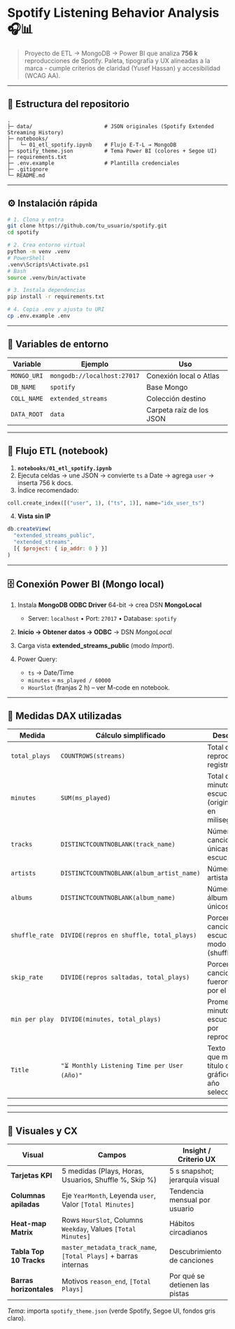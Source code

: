 # Spotify Listening Behavior Analysis 🎧📊

> Proyecto de ETL → MongoDB → Power BI que analiza **756 k** reproducciones de Spotify.
> Paleta, tipografía y UX alineadas a la marca - cumple criterios de claridad (Yusef Hassan) y accesibilidad (WCAG AA).

---

## 📂 Estructura del repositorio

```
.
├─ data/                       # JSON originales (Spotify Extended Streaming History)
├─ notebooks/
│   └─ 01_etl_spotify.ipynb    # Flujo E-T-L → MongoDB
├─ spotify_theme.json          # Tema Power BI (colores + Segoe UI)
├─ requirements.txt
├─ .env.example                # Plantilla credenciales
├─ .gitignore
└─ README.md
```

---

## ⚙️ Instalación rápida

```bash
# 1. Clona y entra
git clone https://github.com/tu_usuario/spotify.git
cd spotify

# 2. Crea entorno virtual
python -m venv .venv
# PowerShell
.venv\Scripts\Activate.ps1
# Bash
source .venv/bin/activate

# 3. Instala dependencias
pip install -r requirements.txt

# 4. Copia .env y ajusta tu URI
cp .env.example .env
```

---

## 🔑 Variables de entorno

| Variable    | Ejemplo                     | Uso                      |
| ----------- | --------------------------- | ------------------------ |
| `MONGO_URI` | `mongodb://localhost:27017` | Conexión local o Atlas   |
| `DB_NAME`   | `spotify`                   | Base Mongo               |
| `COLL_NAME` | `extended_streams`          | Colección destino        |
| `DATA_ROOT` | `data`                      | Carpeta raíz de los JSON |

---

## 🔄 Flujo ETL (notebook)

1. **`notebooks/01_etl_spotify.ipynb`**
2. Ejecuta celdas → une JSON → convierte `ts` a Date → agrega `user` → inserta 756 k docs.
3. Índice recomendado:

```python
coll.create_index([("user", 1), ("ts", 1)], name="idx_user_ts")
```

4. **Vista sin IP**

```javascript
db.createView(
  "extended_streams_public",
  "extended_streams",
  [{ $project: { ip_addr: 0 } }]
)
```

---

## 🗄️ Conexión Power BI (Mongo local)

1. Instala **MongoDB ODBC Driver** 64-bit → crea DSN **MongoLocal**

   * Server: `localhost` • Port: `27017` • Database: `spotify`
2. **Inicio → Obtener datos → ODBC** → DSN *MongoLocal*
3. Carga vista **extended\_streams\_public** (modo *Import*).
4. Power Query:

   * `ts` → Date/Time
   * `minutes` = `ms_played / 60000`
   * `HourSlot` (franjas 2 h) – ver M-code en notebook.


---

## 📐 Medidas DAX utilizadas

| Medida         | Cálculo simplificado                        | Descripción                                                               |
| -------------- | ------------------------------------------- | ------------------------------------------------------------------------- |
| `total_plays`  | `COUNTROWS(streams)`                        | Total de reproducciones registradas.                                      |
| `minutes`      | `SUM(ms_played)`                            | Total de minutos escuchados (originalmente en milisegundos).              |
| `tracks`       | `DISTINCTCOUNTNOBLANK(track_name)`          | Número de canciones únicas escuchadas.                                    |
| `artists`      | `DISTINCTCOUNTNOBLANK(album_artist_name)`   | Número de artistas únicos.                                                |
| `albums`       | `DISTINCTCOUNTNOBLANK(album_name)`          | Número de álbumes únicos.                                                 |
| `shuffle_rate` | `DIVIDE(repros en shuffle, total_plays)`    | Porcentaje de canciones escuchadas en modo aleatorio (shuffle).           |
| `skip_rate`    | `DIVIDE(repros saltadas, total_plays)`      | Porcentaje de canciones que fueron saltadas por el usuario.               |
| `min per play` | `DIVIDE(minutes, total_plays)`              | Promedio de minutos escuchados por reproducción.                          |
| `Title`        | `"⏳ Monthly Listening Time per User (Año)"` | Texto dinámico que muestra el título del gráfico con el año seleccionado. |

---

---

## 🎨 Visuales y CX

| Visual                  | Campos                                                          | Insight / Criterio UX          |
| ----------------------- | --------------------------------------------------------------- | ------------------------------ |
| **Tarjetas KPI**        | 5 medidas (Plays, Horas, Usuarios, Shuffle %, Skip %)           | 5 s snapshot; jerarquía visual |
| **Columnas apiladas**   | Eje `YearMonth`, Leyenda `user`, Valor `[Total Minutes]`        | Tendencia mensual por usuario  |
| **Heat-map Matrix**     | Rows `HourSlot`, Columns `Weekday`, Values `[Total Minutes]`    | Hábitos circadianos            |
| **Tabla Top 10 Tracks** | `master_metadata_track_name`, `[Total Plays]` + barras internas | Descubrimiento de canciones    |
| **Barras horizontales** | Motivos `reason_end`, `[Total Plays]`                           | Por qué se detienen las pistas |

*Tema*: importa `spotify_theme.json` (verde Spotify, Segoe UI, fondos gris claro).


```

